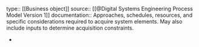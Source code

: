 type:: [[Business object]]
source:: [[@Digital Systems Engineering Process Model Version 1]]
documentation:: Approaches, schedules, resources, and specific considerations required to acquire system elements. May also include inputs to determine acquisition constraints.

-
